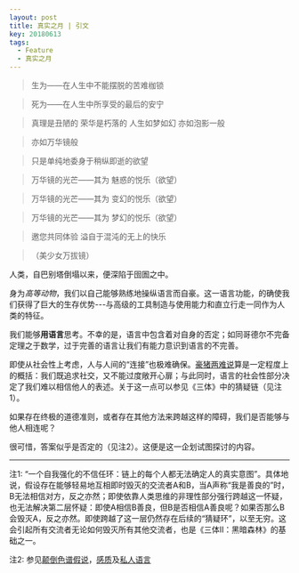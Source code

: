 ```yaml
---
layout: post
title: 真实之月 | 引文
key: 20180613
tags:
  - Feature
  - 真实之月
---
```


>生为——在人生中不能摆脱的苦难枷锁

>死为——在人生中所享受的最后的安宁

>真理是丑陋的 荣华是朽落的 人生如梦如幻 亦如泡影一般

>亦如万华镜般

>只是单纯地委身于稍纵即逝的欲望

>万华镜的光芒——其为 魅惑的悦乐（欲望）

>万华镜的光芒——其为 变幻的悦乐（欲望）

>万华镜的光芒——其为 梦幻的悦乐（欲望）

>邀您共同体验 溢自于混沌的无上的快乐

>（美少女万拔镜）

<!--more-->

人类，自巴别塔倒塌以来，便深陷于囹圄之中。

身为*高等动物*，我们以自己能够熟练地操纵语言而自豪。这一语言功能，的确使我们获得了巨大的生存优势---与高级的工具制造与使用能力和直立行走一同作为人类的特征。

我们能够**用语言**思考。不幸的是，语言中包含着对自身的否定；如同哥德尔不完备定理之于数学，过于完善的语言让我们有能力意识到语言的不完善。

即使从社会性上考虑，人与人间的“连接”也极难确保。[豪猪两难说](https://en.wikipedia.org/wiki/Hedgehog%27s_dilemma)算是一定程度上的概括：我们既追求社交，又不能过度敞开心扉；与此同时，语言的社会性部分决定了我们难以相信他人的表述。关于这一点可以参见《三体》中的猜疑链（见注1）。

如果存在终极的道德准则，或者存在其他方法来跨越这样的障碍，我们是否能够与他人相连呢？

很可惜，答案似乎是否定的（见注2）。这便是这一企划试图探讨的内容。

---

注1: “一个自我强化的不信任环：链上的每个人都无法确定人的真实意图”。具体地说，假设存在能够轻易地互相即时毁灭的交流者A和B，当A声称“我是善良的”时，B无法相信对方，反之亦然；即使依靠人类思维的非理性部分强行跨越这一怀疑，也无法解决第二层怀疑：即使A相信B善良，但B是否相信A善良呢？如果否那么B会毁灭A，反之亦然。即使跨越了这一层仍然存在后续的“猜疑环”，以至无穷。这会引起所有交流者无论如何毁灭所有其他交流者，也是《三体II：黑暗森林》的基础之一。

注2: 参见[颠倒色谱假说](https://en.wikipedia.org/wiki/Inverted_spectrum)，[感质](https://en.wikipedia.org/wiki/Qualia)及[私人语言](https://en.wikipedia.org/wiki/Private_language_argument)
